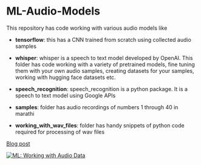 # ML-Audio-Models

This repository has code working with various audio models like

- **tensorflow**: this has a CNN trained from scratch using collected audio samples
- **whisper**: whisper is a speech to text model developed by OpenAI. This folder has code working with a variety of pretrained models, fine tuning them with your own audio samples, creating datasets for your samples, working with hugging face datasets etc.
- **speech_recognition**: speech_recognition is a python package. It is a speech to text model using Google APIs

- **samples**: folder has audio recordings of numbers 1 through 40 in marathi
- **working_with_wav_files**: folder has handy snippets of python code required for processing of wav files

[Blog post](https://sameermahajan.medium.com/ml-working-with-audio-data-34b296d3e413)

<a target="_blank" href="https://github-readme-medium-recent-article.vercel.app/medium/@sameermahajan/0"><img src="https://github-readme-medium-recent-article.vercel.app/medium/@sameermahajan/0" alt="ML: Working with Audio Data"> 
